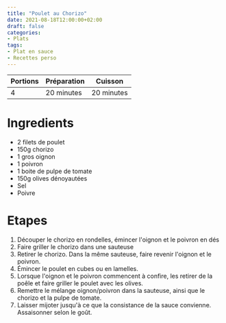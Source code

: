 ```yaml
---
title: "Poulet au Chorizo"
date: 2021-08-18T12:00:00+02:00 
draft: false
categories:
- Plats
tags:
- Plat en sauce
- Recettes perso
---
```


| Portions | Préparation | Cuisson    |
|----------|-------------|------------| 
|4         |20 minutes   |20 minutes  |

# Ingredients

- 2 filets de poulet
- 150g chorizo
- 1 gros oignon
- 1 poivron
- 1 boite de pulpe de tomate
- 150g olives dénoyautées
- Sel
- Poivre

# Etapes

1) Découper le chorizo en rondelles, émincer l'oignon et le poivron en dés
2) Faire griller le chorizo dans une sauteuse
3) Retirer le chorizo. Dans la même sauteuse, faire revenir l'oignon et le poivron.
4) Émincer le poulet en cubes ou en lamelles.
5) Lorsque l'oignon et le poivron commencent à confire, les retirer de la poêle et faire griller le poulet avec les olives.
6) Remettre le mélange oignon/poivron dans la sauteuse, ainsi que le chorizo et la pulpe de tomate.
7) Laisser mijoter jusqu'à ce que la consistance de la sauce convienne. Assaisonner selon le goût.
